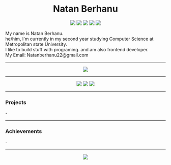 <h1 align="center">Natan Berhanu</h1>

<div align="center">
    <img src="https://img.shields.io/badge/javascript%20-%23323330?style=for-the-badge&logo=javascript" />
    <img src="https://img.shields.io/badge/typescript-%233178C6?style=for-the-badge&logo=typescript&logoColor=white" />
    <img src="https://img.shields.io/badge/html%20-%23E34F26?style=for-the-badge&logo=html5&logoColor=white" />
    <img src="https://img.shields.io/badge/css%20-%231572B6?style=for-the-badge&logo=css3" />
    <img src="https://img.shields.io/badge/python-%23FFD343?style=for-the-badge&logo=python&logoColor=black" />
</div>


<!-- About Me -->
<p align="center">
    <ul style="list-style-type: none; padding: 0;">
        <li>My name is Natan Berhanu.</li>
        <li>he/him, I'm currently in my second year studying Computer Science at Metropolitan state University.</li>
        <li>I like to build stuff with programing. and am also frontend developer.</li>
        <li>My Email: Natanberhanu22@gmail.com</li>
  </ul>
</p>

<hr />

<!-- GitHub Stats -->
<div align="center">
    <img src="https://github-readme-stats.vercel.app/api?username=NatanC3&show_icons=true&include_all_commits=true&count_private=true&hide_border=true&bg_color=00000000&text_color=00FF00&title_color=00FF00&icon_color=00FF00">
</div>

<hr />

<!-- Social Badges -->
<div align="center">
    <a href="mailto:natanberhanu2@gmail.com"><img src="https://img.shields.io/badge/Gmail-%23D14836?style=for-the-badge&logo=gmail&logoColor=white" /></a>
    <a href="https://www.linkedin.com/in/natan-berhanu-30624831a/"><img src="https://img.shields.io/badge/LinkedIn-%230077B5?style=for-the-badge&logo=linkedin&logoColor=white" /></a>
    <a href="https://discord.com/"><img src="https://img.shields.io/badge/Discord-%235865F2?style=for-the-badge&logo=discord&logoColor=white" /></a>
</div>

<hr />

### Projects

<div style="text-align: left;">  
- 
</div>
<hr />

### Achievements
<div style="text-align: left;">  
- 
</div>

<hr />

<!-- Language Stats -->
<div align="center">
    <img src="https://github-readme-stats.vercel.app/api/top-langs/?username=NatanC3&hide_border=true&layout=compact&theme=tokyonight&bg_color=00000000">
</div>
<br />

